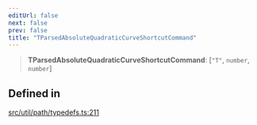 ```yaml
---
editUrl: false
next: false
prev: false
title: "TParsedAbsoluteQuadraticCurveShortcutCommand"
---
```


> **TParsedAbsoluteQuadraticCurveShortcutCommand**: [`"T"`, `number`, `number`]

## Defined in

[src/util/path/typedefs.ts:211](https://github.com/fabricjs/fabric.js/blob/v6.0.0-rc4/src/util/path/typedefs.ts#L211)
